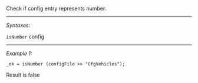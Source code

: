 Check if config entry represents number.


---
*Syntaxes:*

`isNumber` config

---
*Example 1:*

```sqf
_ok = isNumber (configFile >> "CfgVehicles");
```

Result is false